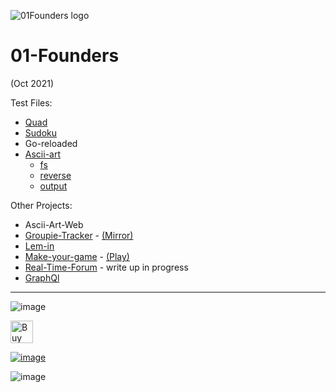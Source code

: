 ![01Founders logo](https://i.imgur.com/kGaxvka.png)
# 01-Founders

(Oct 2021)


Test Files:
- [Quad](https://github.com/nik-don/01-founders/tree/main/quad)
- [Sudoku](https://github.com/nik-don/01-founders/tree/main/sudoku)
- Go-reloaded
- [Ascii-art](https://github.com/nik-don/01-founders/tree/main/ascii-art)
  - [fs](https://github.com/nik-don/01-founders/tree/main/ascii-art/fs)
  - [reverse](https://github.com/nik-don/01-founders/tree/main/ascii-art/reverse)
  - [output](https://github.com/nik-don/01-founders/tree/main/ascii-art/output)


Other Projects:
- Ascii-Art-Web
- [Groupie-Tracker](https://01f-div01-groupie-tracker-production.up.railway.app/) - [(Mirror)](https://groupie-trkr.onrender.com/)
- [Lem-in](https://github.com/nik-don/01-founders/tree/main/lem-in)
- [Make-your-game](https://www.nikdon.com/posts/make-your-game-01founders) - [(Play)](https://brickinvaders.nikdon.com/)
- [Real-Time-Forum]() - write up in progress
- [GraphQl](https://nik-don.github.io/01f-div01-graphql/)

----
![image](https://user-images.githubusercontent.com/93073558/160245440-b307cc85-deaf-4d1e-bed4-c43bc73d2a6b.png)



[<img height='36' style='border:0px;height:36px;' src='https://cdn.ko-fi.com/cdn/kofi2.png?v=3' border='0' alt='Buy Me a Coffee at ko-fi.com' />](https://ko-fi.com/J3J36ZB3M)

[![image](https://user-images.githubusercontent.com/93073558/160245146-9acf970a-2c93-4738-90b7-0b28d6239109.png)](https://www.buymeacoffee.com/nikdon)


![image](https://user-images.githubusercontent.com/93073558/168341375-53e1a903-7dc8-46e0-841f-2b0489e4115e.jpg)
